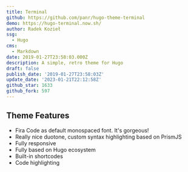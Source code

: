 ```yaml
---
title: Terminal
github: https://github.com/panr/hugo-theme-terminal
demo: https://hugo-terminal.now.sh/
author: Radek Kozieł
ssg:
  - Hugo
cms:
  - Markdown
date: 2019-01-27T23:58:03.000Z
description: A simple, retro theme for Hugo
draft: false
publish_date: '2019-01-27T23:58:03Z'
update_date: '2023-01-21T22:12:58Z'
github_star: 1633
github_fork: 597
---
```

## Theme Features

- Fira Code as default monospaced font. It's gorgeous!
- Really nice duotone, custom syntax highlighting based on PrismJS
- Fully responsive
- Fully based on Hugo ecosystem
- Built-in shortcodes
- Code highlighting
